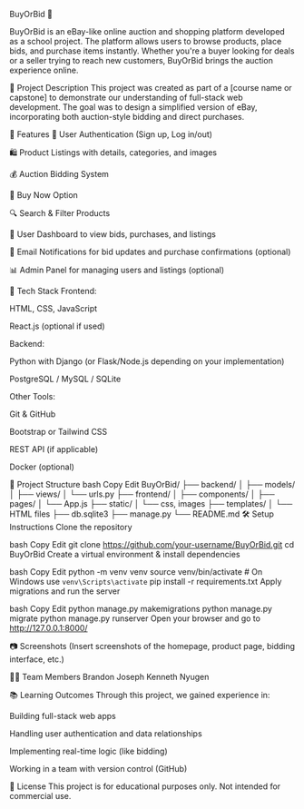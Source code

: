 BuyOrBid 🛒

BuyOrBid is an eBay-like online auction and shopping platform developed as a school project. The platform allows users to browse products, place bids, and purchase items instantly. Whether you're a buyer looking for deals or a seller trying to reach new customers, BuyOrBid brings the auction experience online.

🔧 Project Description
This project was created as part of a [course name or capstone] to demonstrate our understanding of full-stack web development. The goal was to design a simplified version of eBay, incorporating both auction-style bidding and direct purchases.

🚀 Features
🔐 User Authentication (Sign up, Log in/out)

🛍️ Product Listings with details, categories, and images

💰 Auction Bidding System

🛒 Buy Now Option

🔍 Search & Filter Products

👤 User Dashboard to view bids, purchases, and listings

📩 Email Notifications for bid updates and purchase confirmations (optional)

📊 Admin Panel for managing users and listings (optional)

🧱 Tech Stack
Frontend:

HTML, CSS, JavaScript

React.js (optional if used)

Backend:

Python with Django (or Flask/Node.js depending on your implementation)

PostgreSQL / MySQL / SQLite

Other Tools:

Git & GitHub

Bootstrap or Tailwind CSS

REST API (if applicable)

Docker (optional)

📂 Project Structure
bash
Copy
Edit
BuyOrBid/
├── backend/
│   ├── models/
│   ├── views/
│   └── urls.py
├── frontend/
│   ├── components/
│   ├── pages/
│   └── App.js
├── static/
│   └── css, images
├── templates/
│   └── HTML files
├── db.sqlite3
├── manage.py
└── README.md
🛠️ Setup Instructions
Clone the repository

bash
Copy
Edit
git clone https://github.com/your-username/BuyOrBid.git
cd BuyOrBid
Create a virtual environment & install dependencies

bash
Copy
Edit
python -m venv venv
source venv/bin/activate  # On Windows use `venv\Scripts\activate`
pip install -r requirements.txt
Apply migrations and run the server

bash
Copy
Edit
python manage.py makemigrations
python manage.py migrate
python manage.py runserver
Open your browser and go to http://127.0.0.1:8000/

📷 Screenshots
(Insert screenshots of the homepage, product page, bidding interface, etc.)

🧑‍💻 Team Members
Brandon Joseph
Kenneth Nyugen

📚 Learning Outcomes
Through this project, we gained experience in:

Building full-stack web apps

Handling user authentication and data relationships

Implementing real-time logic (like bidding)

Working in a team with version control (GitHub)

📜 License
This project is for educational purposes only. Not intended for commercial use.
